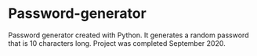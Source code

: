 # Password-generator
Password generator created with Python. 
It generates a random password that is 10 characters long.
Project was completed September 2020.
